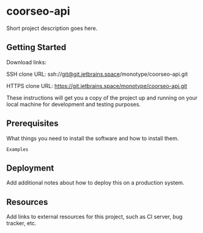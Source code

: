 # coorseo-api

Short project description goes here.

## Getting Started

Download links:

SSH clone URL: ssh://git@git.jetbrains.space/monotype/coorseo-api.git

HTTPS clone URL: https://git.jetbrains.space/monotype/coorseo-api.git



These instructions will get you a copy of the project up and running on your local machine for development and testing purposes.

## Prerequisites

What things you need to install the software and how to install them.

```
Examples
```

## Deployment

Add additional notes about how to deploy this on a production system.

## Resources

Add links to external resources for this project, such as CI server, bug tracker, etc.
